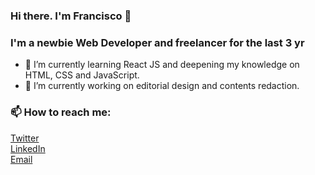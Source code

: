 ### Hi there. I'm Francisco 👋
### I'm a newbie Web Developer and freelancer for the last 3 yr

- 🌱 I’m currently learning React JS and deepening my knowledge on HTML, CSS and JavaScript.
- 🔭 I’m currently working on editorial design and contents redaction.

### 📫 How to reach me:
[Twitter](https://twitter.com/DrFcoZapata) </br>
[LinkedIn](https://www.linkedin.com/in/drfcozapata) </br>
[Email](mailto:drfcozapata@gmail.com)

<!--
**drfcozapata/drfcozapata** is a ✨ _special_ ✨ repository because its `README.md` (this file) appears on your GitHub profile.

Here are some ideas to get you started:

- 🔭 I’m currently working on ...
- 🌱 I’m currently learning ...
- 👯 I’m looking to collaborate on ...
- 🤔 I’m looking for help with ...
- 💬 Ask me about ...
- 📫 How to reach me: ...
- 😄 Pronouns: ...
- ⚡ Fun fact: ...
-->

